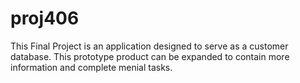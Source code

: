 # proj406
This Final Project is an application designed to serve as a customer database. This prototype product can be expanded to contain more information and complete menial tasks.
